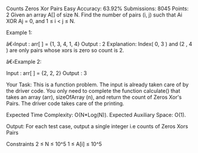 Counts Zeros Xor Pairs 
Easy Accuracy: 63.92% Submissions: 8045 Points: 2
Given an array A[] of size N. Find the number of pairs (i, j) such that
Ai XOR Aj = 0, and 1 ≤ i < j ≤ N.

Example 1:

â€‹Input : arr[ ] = {1, 3, 4, 1, 4}
Output : 2
Explanation:
Index( 0, 3 ) and (2 , 4 ) are only pairs 
whose xors is zero so count is 2.

â€‹Example 2:

Input : arr[ ] = {2, 2, 2} 
Output :  3

 

Your Task:
This is a function problem. The input is already taken care of by the driver code. You only need to complete the function calculate() that takes an array (arr), sizeOfArray (n), and return the count of Zeros Xor's Pairs. The driver code takes care of the printing.

Expected Time Complexity: O(N*Log(N)).
Expected Auxiliary Space: O(1).



Output:
For each test case, output a single integer i.e counts of Zeros Xors Pairs

Constraints
2 ≤ N ≤ 10^5
1 ≤ A[i] ≤ 10^5